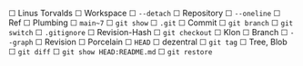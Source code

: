  ☐ Linus Torvalds 
 ☐ Workspace 
 ☐ `--detach` 
 ☐ Repository
 ☐ `--oneline`
 ☐ Ref
 ☐ Plumbing
 ☐ `main~7` 
 ☐ `git show` 
 ☐ `.git` 
 ☐ Commit
 ☐ `git branch`
 ☐ `git switch` 
 ☐ `.gitignore` 
 ☐ Revision-Hash
 ☐ `git checkout`
 ☐ Klon
 ☐ Branch
 ☐ `--graph`
 ☐ Revision
 ☐ Porcelain
 ☐ `HEAD`
 ☐ dezentral
 ☐ `git tag`
 ☐ Tree, Blob
 ☐ `git diff`
 ☐ `git show HEAD:README.md`
 ☐ `git restore`


